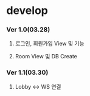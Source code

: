 # develop

### Ver 1.0(03.28)

1. 로그인, 회원가입 View 및 기능

2. Room View 및 DB Create

### Ver 1.1(03.30)

1. Lobby <-> WS 연결
